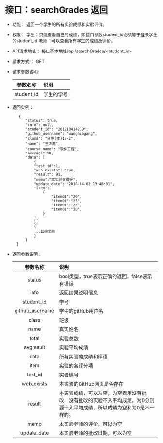 # 接口：searchGrades  [返回](../README.md)

- 功能：
    返回一个学生的所有实验成绩和实验评价。
    
- 权限：
    学生：只能查看自己的成绩，即接口参数student_id必须等于登录学生的student_id
    老师：可以查看所有学生的成绩及评价。
    
- API请求地址： 
    接口基本地址/api/searchGrades/<student_id>

- 请求方式 ：
    GET

- 请求参数说明:        

  |参数名称|说明|
  |:---------:|:--------------------------------------------------------|      
  |student_id|学生的学号|
    
- 返回实例：

         {         
            "status": true,
            "info": null,    
            "student_id": "201510414218", 
            "github_username": "wanghuagang", 
            "class": "软件(本)15-2", 
            "name": "王华港", 
            "course_name": "软件工程",
            "average":90,       
            "data": [
                {
                "test_id":1,
                "web_exists": true, 
                "result": 91, 
                "memo":"本实验做得好",
                "update_date": "2018-04-02 13:48:01",
                "item":[
                    {
                        "item01":"20",
                        "item01":"25",
                        "item01":"25",
                        "item01":"20",
                    }
                ],
                }, 
                {
                ...其他实验
                }
            ] 
        }
 
- 返回参数说明：    
 
  |参数名称|说明|
  |:---------:|:--------------------------------------------------------|      
  |status|bool类型，true表示正确的返回，false表示有错误|
  |info|返回结果说明信息|
  |student_id|学号|
  |github_username|学生的gitHub用户名|
  |class|班级|
  |name|真实姓名|   
  |total|实验总数|
  |avgresult|实验平均成绩|   
  |data|所有实验的成绩和评语|
  |item|实验的各评分项|
  |test_id|实验编号|
  |web_exists|本实验的GitHub网页是否存在|
  |result|本实验成绩，可以为空，为空表示没有批改，没有批改的实验不入平均成绩，为0分则要计入平均成绩，所以成绩为空和为0是不一样的。|
  |memo|本实验老师的评价，可以为空|
  |update_date|本实验老师的批改日期，可以为空|
